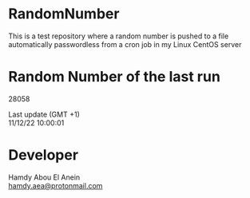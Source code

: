 # RandomNumber    
This is a test repository where a random number is pushed to a file automatically passwordless from a cron job in my Linux CentOS server    
# Random Number of the last run   
28058
      
Last update (GMT +1)    
11/12/22 10:00:01
# Developer    
Hamdy Abou El Anein   
hamdy.aea@protonmail.com
